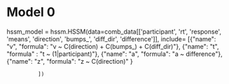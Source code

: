 # Model 0
hssm_model = hssm.HSSM(data=comb_data[['participant', 'rt', 'response', 'means', 'direction', 'bumps_', 'diff_dir', 'difference']], 
            include=
            [{"name": "v",
              "formula": "v ~ C(direction) + C(bumps_) + C(diff_dir)"},
              {"name": "t", 
               "formula" : "t ~ (1|participant)"},
              {"name": "a",
               "formula": "a ~ difference"},
              {"name": "z",
              "formula": "z ~ C(direction)"
              }

              ])


